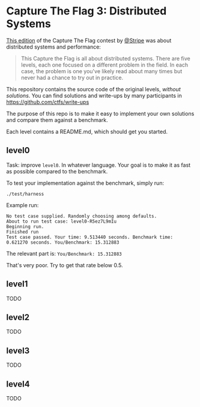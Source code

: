 Capture The Flag 3: Distributed Systems
=======================================

[This edition](https://stripe-ctf.com/about) of the Capture The Flag contest by [@Stripe](https://twitter.com/stripe)
was about distributed systems and performance:

> This Capture the Flag is all about distributed systems.
> There are five levels, each one focused on a different problem
> in the field. In each case, the problem is one you've likely
> read about many times but never had a chance to try out in practice.

This repository contains the source code of the original levels,
*without solutions*. You can find solutions and write-ups by
many participants in https://github.com/ctfs/write-ups

The purpose of this repo is to make it easy to implement your
own solutions and compare them against a benchmark.

Each level contains a README.md, which should get you started.

level0
------
Task: improve `level0`. In whatever language. Your goal is to
make it as fast as possible compared to the benchmark.

To test your implementation against the benchmark, simply run:

    ./test/harness

Example run:

```
No test case supplied. Randomly choosing among defaults.
About to run test case: level0-R5ez7L9mIu
Beginning run.
Finished run
Test case passed. Your time: 9.513440 seconds. Benchmark time: 0.621270 seconds. You/Benchmark: 15.312883
```

The relevant part is: `You/Benchmark: 15.312883`

That's very poor. Try to get that rate below 0.5.


level1
------
TODO


level2
------
TODO


level3
------
TODO


level4
------
TODO

